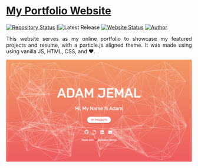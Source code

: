 # <a href="https://www.adamjemal.com/" target="_blank">My Portfolio Website</a>

[![Repository Status](https://img.shields.io/badge/Repository%20Status-Maintained-dark%20green.svg)](https://github.com/Adam20058/AdamJ_CV)
[![Latest Release](https://img.shields.io/github/last-commit/Adam20058/AdamJ_CV)
[![Website Status](https://img.shields.io/badge/Website%20Status-Online-green)](https://www.adamjemal.com)
[![Author](https://img.shields.io/badge/Author-Adam%20Jemal-blue.svg)](https://www.linkedin.com/in/adamjemal/)

 <p align="justify">This website serves as my online portfolio to showcase my featured projects and resume, with a particle.js aligned theme. It was made using using vanilla JS, HTML, CSS, and ❤️.</p>

![My Portfolio Website](./img/AdamJ_PortfolioSite.png)
